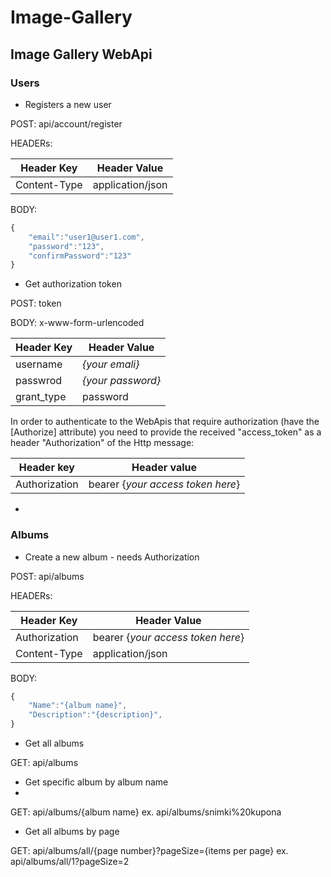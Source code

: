 # Image-Gallery

## Image Gallery WebApi

### Users

- Registers a new user

POST: api/account/register

HEADERs:

| Header Key | Header Value |
|---|---|
| Content-Type | application/json |    

BODY:
```js
{
    "email":"user1@user1.com",
    "password":"123",
    "confirmPassword":"123"
}
```
- Get authorization token

POST: token

BODY: x-www-form-urlencoded

| Header Key | Header Value |
|---|---|
| username | *{your emali}* |
| passwrod | *{your password}* |
| grant_type | password |

In order to authenticate to the WebApis that require authorization (have the [Authorize] attribute) you need to provide the received "access_token" as a header "Authorization" of the Http message:

| Header key | Header value |
| --- | --- |
| Authorization | bearer {*your access token here*} |

-

### Albums
    
- Create a new album - needs Authorization

POST: api/albums

HEADERs:

| Header Key | Header Value |
|---|---|
| Authorization | bearer {*your access token here*} |
| Content-Type | application/json |

BODY:
```js
{
    "Name":"{album name}",
    "Description":"{description}",
}
```
- Get all albums

GET: api/albums 

- Get specific album by album name
- 
GET: api/albums/{album name}
ex. api/albums/snimki%20kupona

- Get all albums by page

GET: api/albums/all/{page number}?pageSize={items per page}
ex. api/albums/all/1?pageSize=2
